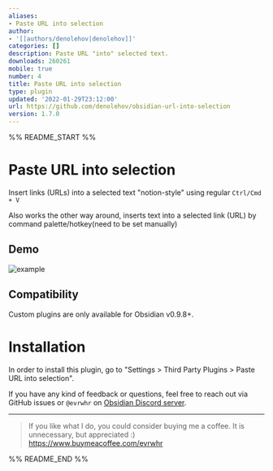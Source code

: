 ```yaml
---
aliases:
- Paste URL into selection
author:
- '[[authors/denolehov|denolehov]]'
categories: []
description: Paste URL "into" selected text.
downloads: 260261
mobile: true
number: 4
title: Paste URL into selection
type: plugin
updated: '2022-01-29T23:12:00'
url: https://github.com/denolehov/obsidian-url-into-selection
version: 1.7.0
---
```


%% README_START %%

# Paste URL into selection

Insert links (URLs) into a selected text "notion-style" using regular `Ctrl/Cmd + V`

Also works the other way around, inserts text into a selected link (URL) by command palette/hotkey(need to be set manually)

## Demo
![example](https://user-images.githubusercontent.com/4748206/98997874-ed55fb80-253d-11eb-9121-709a316a4d1e.gif)

## Compatibility
Custom plugins are only available for Obsidian v0.9.8+.

# Installation
In order to install this plugin, go to "Settings > Third Party Plugins > Paste URL into selection".


If you have any kind of feedback or questions, feel free to reach out via GitHub issues or `@evrwhr` on [Obsidian Discord server](https://discord.com/invite/veuWUTm).

---

> If you like what I do, you could consider buying me a coffee. It is unnecessary, but appreciated :) https://www.buymeacoffee.com/evrwhr


%% README_END %%